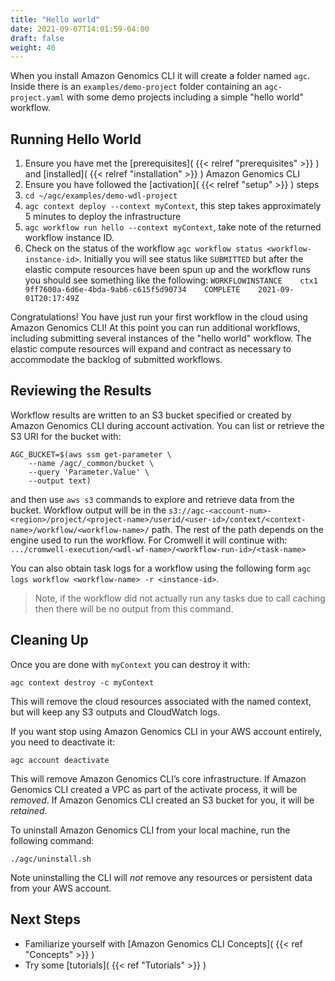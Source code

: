 ```yaml
---
title: "Hello world"
date: 2021-09-07T14:01:59-04:00
draft: false
weight: 40
---
```


When you install Amazon Genomics CLI it will create a folder named `agc`. Inside there is an `examples/demo-project` folder containing an `agc-project.yaml`
with some demo projects including a simple "hello world" workflow.

## Running Hello World

1. Ensure you have met the [prerequisites]( {{< relref "prerequisites" >}} ) and [installed]( {{< relref "installation" >}} ) Amazon Genomics CLI
2. Ensure you have followed the [activation]( {{< relref "setup" >}} ) steps
3. `cd ~/agc/examples/demo-wdl-project`
4. `agc context deploy --context myContext`, this step takes approximately 5 minutes to deploy the infrastructure
5. `agc workflow run hello --context myContext`, take note of the returned workflow instance ID.
6. Check on the status of the workflow `agc workflow status <workflow-instance-id>`. Initially you will see status like `SUBMITTED` but after the elastic compute resources have been spun up and the workflow runs you should see something like the following: `WORKFLOWINSTANCE    ctx1    9ff7600a-6d6e-4bda-9ab6-c615f5d90734    COMPLETE    2021-09-01T20:17:49Z`

Congratulations! You have just run your first workflow in the cloud using Amazon Genomics CLI! At this point you can run additional workflows, including submitting several instances of the "hello world" workflow.
The elastic compute resources will expand and contract as necessary to accommodate the backlog of submitted workflows.

## Reviewing the Results

Workflow results are written to an S3 bucket specified or created by Amazon Genomics CLI during account activation. 
You can list or retrieve the S3 URI for the bucket with:

```shell
AGC_BUCKET=$(aws ssm get-parameter \
    --name /agc/_common/bucket \
    --query 'Parameter.Value' \
    --output text)
```

and then use `aws s3` commands to explore and retrieve data from the bucket. Workflow output will be in the 
`s3://agc-<account-num>-<region>/project/<project-name>/userid/<user-id>/context/<context-name>/workflow/<workflow-name>/`
path. The rest of the path depends on the engine used to run the workflow. For Cromwell it will continue with:
`.../cromwell-execution/<wdl-wf-name>/<workflow-run-id>/<task-name>`

You can also obtain task logs for a workflow using the following form `agc logs workflow <workflow-name> -r <instance-id>`.
>Note, if the workflow did not actually run any tasks due to call caching then there will be no output from this command.

## Cleaning Up

Once you are done with `myContext` you can destroy it with:

```shell
agc context destroy -c myContext
```

This will remove the cloud resources associated with the named context, but will keep any S3 outputs and CloudWatch logs.

If you want stop using Amazon Genomics CLI in your AWS account entirely, you need to deactivate it:

```shell
agc account deactivate
```

This will remove Amazon Genomics CLI’s core infrastructure. If Amazon Genomics CLI created a VPC as part of the activate process, it will be *removed*. If Amazon Genomics CLI created an S3 bucket for you, it will be *retained*.

To uninstall Amazon Genomics CLI from your local machine, run the following command:

```shell
./agc/uninstall.sh

```

Note uninstalling the CLI will *not* remove any resources or persistent data from your AWS account.

## Next Steps

* Familiarize yourself with [Amazon Genomics CLI Concepts]( {{< ref "Concepts" >}} )
* Try some [tutorials]( {{< ref "Tutorials" >}} )
